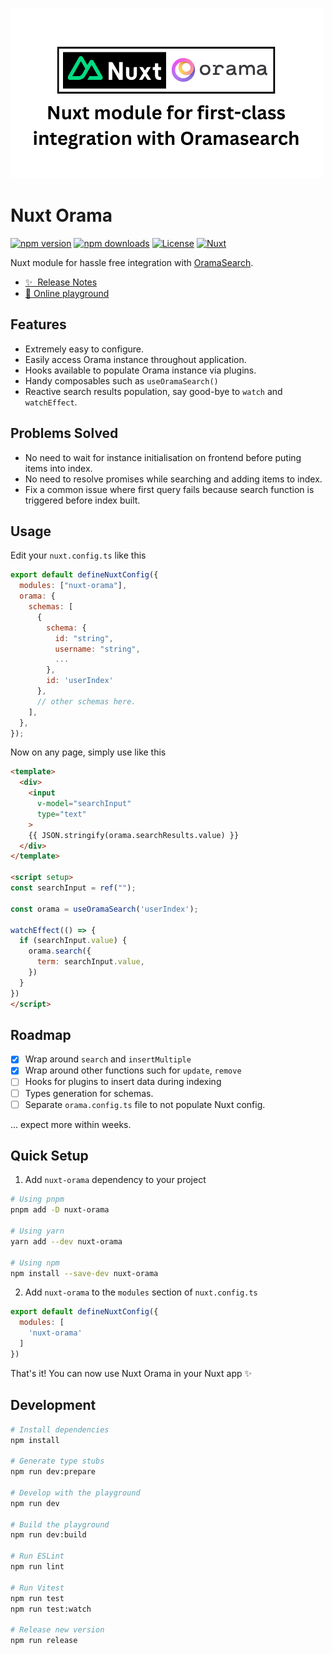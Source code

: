 ![nuxt-orama](./docs/public/cover.png)

# Nuxt Orama

[![npm version][npm-version-src]][npm-version-href]
[![npm downloads][npm-downloads-src]][npm-downloads-href]
[![License][license-src]][license-href]
[![Nuxt][nuxt-src]][nuxt-href]

Nuxt module for hassle free integration with [OramaSearch](https://oramasearch.com).

- [✨ &nbsp;Release Notes](/CHANGELOG.md)
- [🏀 Online playground](https://stackblitz.com/github/amandesai01/nuxt-orama?file=playground%2Fapp.vue)


## Features

<!-- Highlight some of the features your module provide here -->
- Extremely easy to configure.
- Easily access Orama instance throughout application.
- Hooks available to populate Orama instance via plugins.
- Handy composables such as `useOramaSearch()`
- Reactive search results population, say good-bye to `watch` and `watchEffect`.

## Problems Solved
- No need to wait for instance initialisation on frontend before puting items into index.
- No need to resolve promises while searching and adding items to index.
- Fix a common issue where first query fails because search function is triggered before index built.

## Usage

Edit your `nuxt.config.ts` like this
```js
export default defineNuxtConfig({
  modules: ["nuxt-orama"],
  orama: {
    schemas: [
      {
        schema: {
          id: "string",
          username: "string",
          ...
        },
        id: 'userIndex'
      },
      // other schemas here.
    ],
  },
});

```

Now on any page, simply use like this
```html
<template>
  <div>
    <input
      v-model="searchInput"
      type="text"
    >
    {{ JSON.stringify(orama.searchResults.value) }}
  </div>
</template>

<script setup>
const searchInput = ref("");

const orama = useOramaSearch('userIndex');

watchEffect(() => {
  if (searchInput.value) {
    orama.search({
      term: searchInput.value,
    })
  }
})
</script>

```


## Roadmap
- [x] Wrap around `search` and `insertMultiple`
- [x] Wrap around other functions such for `update`, `remove`
- [ ] Hooks for plugins to insert data during indexing
- [ ] Types generation for schemas.
- [ ] Separate `orama.config.ts` file to not populate Nuxt config.

... expect more within weeks.

## Quick Setup

1. Add `nuxt-orama` dependency to your project

```bash
# Using pnpm
pnpm add -D nuxt-orama

# Using yarn
yarn add --dev nuxt-orama

# Using npm
npm install --save-dev nuxt-orama
```

2. Add `nuxt-orama` to the `modules` section of `nuxt.config.ts`

```js
export default defineNuxtConfig({
  modules: [
    'nuxt-orama'
  ]
})
```

That's it! You can now use Nuxt Orama in your Nuxt app ✨

## Development

```bash
# Install dependencies
npm install

# Generate type stubs
npm run dev:prepare

# Develop with the playground
npm run dev

# Build the playground
npm run dev:build

# Run ESLint
npm run lint

# Run Vitest
npm run test
npm run test:watch

# Release new version
npm run release
```

<!-- Badges -->
[npm-version-src]: https://img.shields.io/npm/v/nuxt-orama/latest.svg?style=flat&colorA=18181B&colorB=28CF8D
[npm-version-href]: https://npmjs.com/package/nuxt-orama

[npm-downloads-src]: https://img.shields.io/npm/dm/nuxt-orama.svg?style=flat&colorA=18181B&colorB=28CF8D
[npm-downloads-href]: https://npmjs.com/package/nuxt-orama

[license-src]: https://img.shields.io/npm/l/nuxt-orama.svg?style=flat&colorA=18181B&colorB=28CF8D
[license-href]: https://npmjs.com/package/nuxt-orama

[nuxt-src]: https://img.shields.io/badge/Nuxt-18181B?logo=nuxt.js
[nuxt-href]: https://nuxt.com
